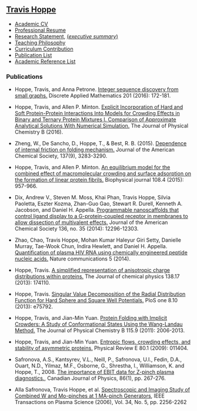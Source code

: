 ## [Travis Hoppe](http://thoppe.github.io/)

+ [Academic CV](travis_academia_cv.pdf?raw=true)
+ [Professional Resume](travis_professional_resume.pdf?raw=true)
+ [Research Statement](travis_research_statment.pdf?raw=true), [(_executive summary_)](travis_research_statment_exec.pdf?raw=true)
+ [Teaching Philosophy](travis_teaching_philosophy.pdf?raw=true)
+ [Curriculum Contribution](travis_curriculum_contribution.pdf?raw=true)
+ [Publication List](travis_publication_list.pdf?raw=true)
+ [Academic Reference List](travis_academia_contacts.pdf?raw=true) 

### Publications

+ Hoppe, Travis, and Anna Petrone. [Integer sequence discovery from small graphs.](http://dx.doi.org/10.1016/j.dam.2015.07.017) Discrete Applied Mathematics 201 (2016): 172-181.

+ Hoppe, Travis, and Allen P. Minton. [Explicit Incorporation of Hard and Soft Protein-Protein Interactions Into Models for Crowding Effects in Binary and Ternary Protein Mixtures I. Comparison of Approximate Analytical Solutions With Numerical Simulation.](http://pubs.acs.org/doi/full/10.1021/acs.jpcb.6b07736) The Journal of Physical Chemistry B (2016).

+ Zheng, W., De Sancho, D., Hoppe, T., & Best, R. B. (2015). [Dependence of internal friction on folding mechanism.](https://www.ncbi.nlm.nih.gov/pubmed/25721133) Journal of the American Chemical Society, 137(9), 3283-3290.
+ Hoppe, Travis, and Allen P. Minton. [An equilibrium model for the combined effect of macromolecular crowding and surface adsorption on the formation of linear protein fibrils.](http://dx.doi.org/10.1016/j.bpj.2014.12.033) Biophysical journal 108.4 (2015): 957-966.

+ Dix, Andrew V., Steven M. Moss, Khai Phan, Travis Hoppe, Silvia Paoletta, Eszter Kozma, Zhan-Guo Gao, Stewart R. Durell, Kenneth A. Jacobson, and Daniel H. Appella. [Programmable nanoscaffolds that control ligand display to a G-protein-coupled receptor in membranes to allow dissection of multivalent effects.](https://www.ncbi.nlm.nih.gov/pubmed/25116377) Journal of the American Chemical Society 136, no. 35 (2014): 12296-12303.

+ Zhao, Chao, Travis Hoppe, Mohan Kumar Haleyur Giri Setty, Danielle Murray, Tae-Wook Chun, Indira Hewlett, and Daniel H. Appella. [Quantification of plasma HIV RNA using chemically engineered peptide nucleic acids.](https://www.ncbi.nlm.nih.gov/pubmed/25283173) Nature communications 5 (2014).

+ Hoppe, Travis. [A simplified representation of anisotropic charge distributions within proteins.](http://dx.doi.org/10.1063/1.4803099) The Journal of chemical physics 138.17 (2013): 174110.
+ Hoppe, Travis. [Singular Value Decomposition of the Radial Distribution Function for Hard Sphere and Square Well Potentials.](http://dx.doi.org/10.1371/journal.pone.0075792) PloS one 8.10 (2013): e75792.
+ Hoppe, Travis, and Jian-Min Yuan. [Protein Folding with Implicit Crowders: A Study of Conformational States Using the Wang-Landau Method.](https://www.ncbi.nlm.nih.gov/pubmed/21319755) The Journal of Physical Chemistry B 115.9 (2011): 2006-2013.
+ Hoppe, Travis, and Jian-Min Yuan. [Entropic flows, crowding effects, and stability of asymmetric proteins.](https://www.ncbi.nlm.nih.gov/pubmed/19658706) Physical Review E 80.1 (2009): 011404.

+ Safronova, A.S., Kantsyrev, V.L., Neill, P., Safronova, U.I., Fedin, D.A., Ouart, N.D., Yilmaz, M.F., Osborne, G., Shrestha, I., Williamson, K. and Hoppe, T., 2008. [The importance of EBIT data for Z-pinch plasma diagnostics.](http://www.nrcresearchpress.com/doi/abs/10.1139/p07-170), Canadian Journal of Physics, 86(1), pp. 267-276.

+ Alla Safronova, Travis Hoppe, et al. [Spectroscopic and Imaging Study of Combined W and Mo-pinches at 1 MA-pinch Generators](http://dx.doi.org/10.1109/TPS.2006.878361), IEEE Transactions on Plasma Science (2006), Vol. 34, No. 5, pp. 2256-2262

